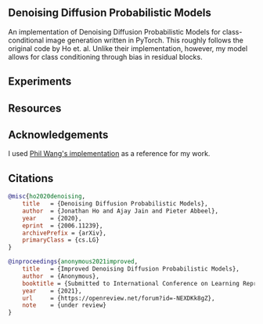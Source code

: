 ## Denoising Diffusion Probabilistic Models
An implementation of Denoising Diffusion Probabilistic Models for class-conditional image generation written in PyTorch. This roughly follows the original code by Ho et. al. Unlike their implementation, however, my model allows for class conditioning through bias in residual blocks. 

## Experiments

## Resources

## Acknowledgements

I used [Phil Wang's implementation](https://github.com/lucidrains/denoising-diffusion-pytorch) as a reference for my work.

## Citations

```bibtex
@misc{ho2020denoising,
    title   = {Denoising Diffusion Probabilistic Models},
    author  = {Jonathan Ho and Ajay Jain and Pieter Abbeel},
    year    = {2020},
    eprint  = {2006.11239},
    archivePrefix = {arXiv},
    primaryClass = {cs.LG}
}
```

```bibtex
@inproceedings{anonymous2021improved,
    title   = {Improved Denoising Diffusion Probabilistic Models},
    author  = {Anonymous},
    booktitle = {Submitted to International Conference on Learning Representations},
    year    = {2021},
    url     = {https://openreview.net/forum?id=-NEXDKk8gZ},
    note    = {under review}
}
